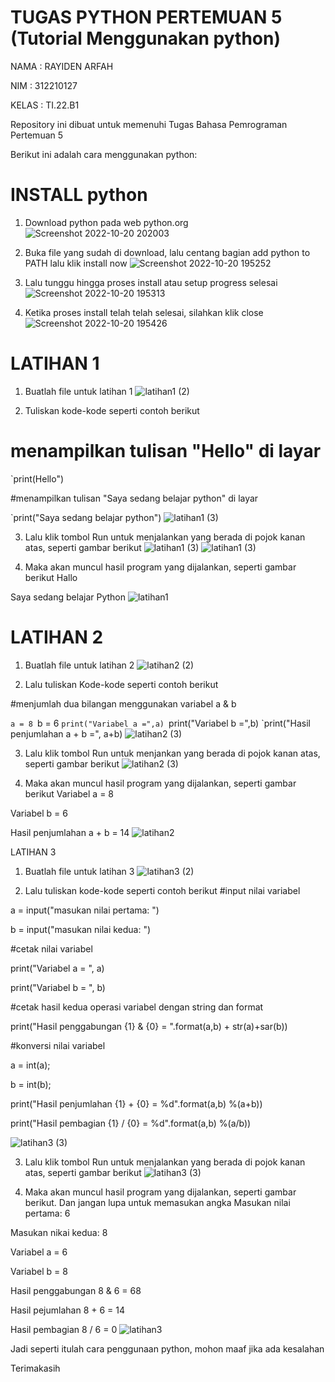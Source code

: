 # TUGAS PYTHON PERTEMUAN 5 (Tutorial Menggunakan python)
NAMA : RAYIDEN ARFAH

NIM : 312210127

KELAS : TI.22.B1

Repository ini dibuat untuk memenuhi Tugas Bahasa Pemrograman Pertemuan 5

Berikut ini adalah cara menggunakan python:

# INSTALL python

1. Download python pada web python.org
![Screenshot 2022-10-20 202003](https://user-images.githubusercontent.com/115732267/196961238-8fa7bede-8154-4ab4-8325-2d85288b1503.png)

2. Buka file yang sudah di download, lalu centang bagian add python to PATH lalu klik install now
![Screenshot 2022-10-20 195252](https://user-images.githubusercontent.com/115732267/196963250-b6a85e00-cda5-45a5-b846-e14c6706bd5f.png)

3. Lalu tunggu hingga proses install atau setup progress selesai
![Screenshot 2022-10-20 195313](https://user-images.githubusercontent.com/115732267/196963491-5406215e-abdc-4995-89c0-30d4a20aa5d5.png)

4. Ketika proses install telah telah selesai, silahkan klik close
![Screenshot 2022-10-20 195426](https://user-images.githubusercontent.com/115732267/196964026-0730707d-37aa-4963-8d93-b64fc11806ff.png)

# LATIHAN 1

1. Buatlah file untuk latihan 1
![latihan1 (2)](https://user-images.githubusercontent.com/115732267/196965141-08425e00-6137-42d1-820f-f882812cf4fa.png)

2. Tuliskan kode-kode seperti contoh berikut

# menampilkan tulisan "Hello" di layar 

`print(Hello")

#menampilkan tulisan "Saya sedang belajar python" di layar

`print("Saya sedang belajar python")
![latihan1 (3)](https://user-images.githubusercontent.com/115732267/196967603-9068edc4-edcf-47b0-9999-da670105eab0.png)

3. Lalu klik tombol Run untuk menjalankan yang  berada di pojok kanan atas, seperti gambar berikut
![latihan1 (3)](https://user-images.githubusercontent.com/115732267/196969899-bb17ad73-0047-43c1-afff-1d1742b89784.jpg)
![latihan1 (3)](https://user-images.githubusercontent.com/115732267/196969936-9f67f667-cc14-42cd-8644-d72bd4d2d94e.jpg)

4. Maka akan muncul hasil program yang dijalankan, seperti gambar berikut
Hallo

Saya sedang belajar Python
![latihan1](https://user-images.githubusercontent.com/115732267/196970526-9c9d2ac1-00c5-4b7c-aac7-61001817742b.png)

# LATIHAN 2

1. Buatlah file untuk latihan 2
![latihan2 (2)](https://user-images.githubusercontent.com/115732267/196971284-6a5595ba-8f34-4d6d-8d75-484e418b627c.png)

2. Lalu tuliskan Kode-kode seperti contoh berikut

#menjumlah dua bilangan menggunakan variabel a & b

`a = 8
`b = 6
`print("Variabel a =",a)
`print("Variabel b =",b)
`print("Hasil penjumlahan a + b =", a+b)
![latihan2 (3)](https://user-images.githubusercontent.com/115732267/196972820-c48049ae-268f-4464-b8bd-62a729c75678.png)

3. Lalu klik tombol Run untuk menjankan yang berada di pojok kanan atas, seperti gambar berikut
![latihan2 (3)](https://user-images.githubusercontent.com/115732267/196973417-47e92834-a34a-4239-89bc-b579ce24bc07.jpg)

4. Maka akan muncul hasil program yang dijalankan, seperti gambar berikut
Variabel a = 8

Variabel b = 6

Hasil penjumlahan a + b = 14
![latihan2](https://user-images.githubusercontent.com/115732267/196973793-d9435072-f711-43ce-b24a-7d2cdc4704af.png)

LATIHAN 3

1. Buatlah file untuk latihan 3
![latihan3 (2)](https://user-images.githubusercontent.com/115732267/196974542-3fee80be-494c-4d9d-9203-30674b3c976c.png)

2. Lalu tuliskan kode-kode seperti contoh berikut
#input nilai variabel

a = input("masukan nilai pertama: ")

b = input("masukan nilai kedua: ")

#cetak nilai variabel

print("Variabel a = ", a)

print("Variabel b = ", b)

#cetak hasil kedua operasi variabel dengan string dan format

print("Hasil penggabungan {1} & {0} = ".format(a,b) + str(a)+sar(b))

#konversi nilai variabel

a = int(a);

b = int(b);

print("Hasil penjumlahan {1} + {0} = %d".format(a,b) %(a+b))

print("Hasil pembagian {1} / {0} = %d".format(a,b) %(a/b))

![latihan3 (3)](https://user-images.githubusercontent.com/115732267/196975235-f9caffe0-5778-4714-87f3-41da092d50c0.png)

3. Lalu klik tombol Run untuk menjalankan yang berada di pojok kanan atas, seperti gambar berikut
![latihan3 (3)](https://user-images.githubusercontent.com/115732267/196975742-ffb55a0f-fc72-46e4-997d-459a1963dddb.jpg)

4. Maka akan muncul hasil program yang dijalankan, seperti gambar berikut. Dan jangan lupa untuk memasukan angka
Masukan nilai pertama: 6

Masukan nikai kedua: 8

Variabel a = 6

Variabel b = 8

Hasil penggabungan 8 & 6 = 68

Hasil pejumlahan 8 + 6 = 14

Hasil pembagian 8 / 6 = 0
![latihan3](https://user-images.githubusercontent.com/115732267/196977075-19bd39ee-0cea-4e8c-b215-b65f90f718be.png)


Jadi seperti itulah cara penggunaan python, mohon maaf jika ada kesalahan

Terimakasih
